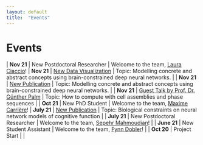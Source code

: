 ```yaml
---
layout: default
title:  "Events"
---
```


# Events

| **Nov 21** | New Postdoctoral Researcher | Welcome to the team, [Laura Ciaccio](https://www.geisteswissenschaften.fu-berlin.de/v/brainlang/Team/LCiaccio.html)!
| **Nov 21** | [New Data Visualization](/dataviz/concrete_abstract.html) | Topic: Modelling concrete and abstract concepts using brain-constrained deep neural networks. |
| **Nov 21** | [New Publication](https://link.springer.com/article/10.1007/s00426-021-01591-6) | Topic: Modelling concrete and abstract concepts using brain-constrained deep neural networks. |
| **Nov 21** | [Guest Talk by Prof. Dr. Günther Palm](https://www.geisteswissenschaften.fu-berlin.de/v/brainlang/Talks/Guest-Talk-Prof-Guenther-Palm.html) | Topic: How to compute with cell assemblies and phase sequences |
| **Oct 21** | New PhD Student | Welcome to the team, [Maxime Carrière](https://www.geisteswissenschaften.fu-berlin.de/v/brainlang/Team/MCarriere.html)!
| **July 21** | [New Publication](https://www.nature.com/articles/s41583-021-00473-5) | Topic: Biological constraints on neural network models of cognitive function |
| **July 21** | New Postdoctoral Researcher | Welcome to the team, [Sepehr Mahmoudian](https://www.geisteswissenschaften.fu-berlin.de/v/brainlang/Team/SMahmoudian.html)! |
| **June 21** | New Student Assistant | Welcome to the team, [Fynn Dobler](https://www.geisteswissenschaften.fu-berlin.de/v/brainlang/Team/FDobler.html)! |
| **Oct 20** | Project Start | |
